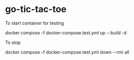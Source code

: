 # go-tic-tac-toe

To start container for testing

docker compose -f docker-compose.test.yml up --build -d

To stop

docker compose -f docker-compose.test.yml down --rmi all